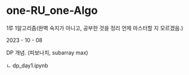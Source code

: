 # one-RU_one-Algo
1루 1알고리즘(완벽 숙지가 아니고, 공부한 것을 정리 언제 마스터할 지 모르겠음.) 


2023 - 10 - 08 

DP 개념. (피보나치, subarray max)

ㄴ dp_day1.ipynb
